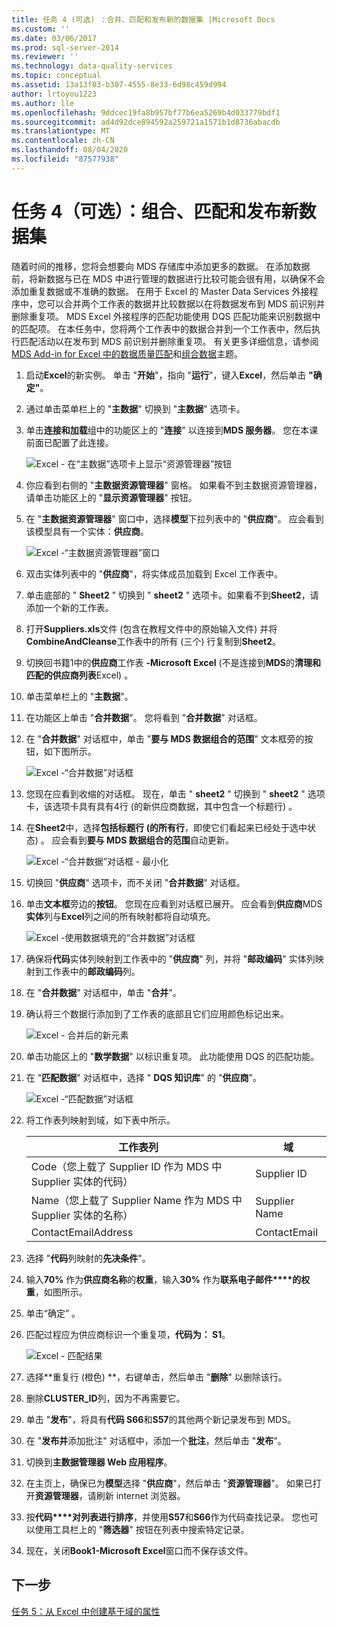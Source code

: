 ```yaml
---
title: 任务 4 (可选) ：合并、匹配和发布新的数据集 |Microsoft Docs
ms.custom: ''
ms.date: 03/06/2017
ms.prod: sql-server-2014
ms.reviewer: ''
ms.technology: data-quality-services
ms.topic: conceptual
ms.assetid: 13a13f03-b307-4555-8e33-6d98c459d994
author: lrtoyou1223
ms.author: lle
ms.openlocfilehash: 9ddcec19fa8b957bf77b6ea5269b4d033779bdf1
ms.sourcegitcommit: ad4d92dce894592a259721a1571b1d8736abacdb
ms.translationtype: MT
ms.contentlocale: zh-CN
ms.lasthandoff: 08/04/2020
ms.locfileid: "87577938"
---
```

# <a name="task-4-optional-combining-matching-and-publishing-new-set-of-data"></a>任务 4（可选）：组合、匹配和发布新数据集
  随着时间的推移，您将会想要向 MDS 存储库中添加更多的数据。 在添加数据前，将新数据与已在 MDS 中进行管理的数据进行比较可能会很有用，以确保不会添加重复数据或不准确的数据。 在用于 Excel 的 Master Data Services 外接程序中，您可以合并两个工作表的数据并比较数据以在将数据发布到 MDS 前识别并删除重复项。 MDS Excel 外接程序的匹配功能使用 DQS 匹配功能来识别数据中的匹配项。 在本任务中，您将两个工作表中的数据合并到一个工作表中，然后执行匹配活动以在发布到 MDS 前识别并删除重复项。 有关更多详细信息，请参阅[MDS Add-in for Excel 中的数据质量匹配](https://msdn.microsoft.com/library/hh548681.aspx)和[组合数据](https://msdn.microsoft.com/library/hh548680.aspx)主题。  
  
1.  启动**Excel**的新实例。 单击 "**开始**"，指向 "**运行**"，键入**Excel**，然后单击 **"确定"**。  
  
2.  通过单击菜单栏上的 "**主数据**" 切换到 "**主数据**" 选项卡。  
  
3.  单击**连接和加载**组中的功能区上的 "**连接**" 以连接到**MDS 服务器**。 您在本课前面已配置了此连接。  
  
     ![Excel - 在“主数据”选项卡上显示“资源管理器”按钮](../../2014/tutorials/media/et-combinematchandpublishnewsod-01.jpg "Excel - 在“主数据”选项卡上显示“资源管理器”按钮")  
  
4.  你应看到右侧的 "**主数据资源管理器**" 窗格。 如果看不到主数据资源管理器，请单击功能区上的 "**显示资源管理器**" 按钮。  
  
5.  在 "**主数据资源管理器**" 窗口中，选择**模型**下拉列表中的 "**供应商**"。 应会看到该模型具有一个实体：**供应商**。  
  
     ![Excel -“主数据资源管理器”窗口](../../2014/tutorials/media/et-combinematchandpublishnewsod-02.jpg "Excel -“主数据资源管理器”窗口")  
  
6.  双击实体列表中的 "**供应商**"，将实体成员加载到 Excel 工作表中。  
  
7.  单击底部的 " **Sheet2** " 切换到 " **sheet2** " 选项卡。如果看不到**Sheet2**，请添加一个新的工作表。  
  
8.  打开**Suppliers.xls**文件 (包含在教程文件中的原始输入文件) 并将**CombineAndCleanse**工作表中的所有 (三个) 行复制到**Sheet2**。  
  
9. 切换回书籍1中的**供应商**工作表 **-Microsoft Excel** (不是连接到**MDS**的**清理和匹配的供应商列表**Excel) 。  
  
10. 单击菜单栏上的 "**主数据**"。  
  
11. 在功能区上单击 "**合并数据**"。 您将看到 "**合并数据**" 对话框。  
  
12. 在 "**合并数据**" 对话框中，单击 "**要与 MDS 数据组合的范围**" 文本框旁的按钮，如下图所示。  
  
     ![Excel -“合并数据”对话框](../../2014/tutorials/media/et-combinematchandpublishnewsod-03.jpg "Excel -“合并数据”对话框")  
  
13. 您现在应看到收缩的对话框。 现在，单击 " **sheet2** " 切换到 " **sheet2** " 选项卡，该选项卡具有具有4行 (的新供应商数据，其中包含一个标题行) 。  
  
14. 在**Sheet2**中，选择**包括标题行 (的所有行**，即使它们看起来已经处于选中状态) 。 应会看到**要与 MDS 数据组合的范围**自动更新。  
  
     ![Excel -“合并数据”对话框 - 最小化](../../2014/tutorials/media/et-combinematchandpublishnewsod-04.jpg "Excel -“合并数据”对话框 - 最小化")  
  
15. 切换回 "**供应商**" 选项卡，而不关闭 "**合并数据**" 对话框。  
  
16. 单击**文本框**旁边的**按钮**。 您现在应看到对话框已展开。 应会看到**供应商**MDS**实体**列与**Excel**列之间的所有映射都将自动填充。  
  
     ![Excel -使用数据填充的“合并数据”对话框](../../2014/tutorials/media/et-combinematchandpublishnewsod-05.jpg "Excel -使用数据填充的“合并数据”对话框")  
  
17. 确保将**代码**实体列映射到工作表中的 "**供应商**" 列，并将 "**邮政编码**" 实体列映射到工作表中的**邮政编码**列。  
  
18. 在 "**合并数据**" 对话框中，单击 "**合并**"。  
  
19. 确认将三个数据行添加到了工作表的底部且它们应用颜色标记出来。  
  
     ![Excel - 合并后的新元素](../../2014/tutorials/media/et-combinematchandpublishnewsod-06.jpg "Excel - 合并后的新元素")  
  
20. 单击功能区上的 "**数学数据**" 以标识重复项。 此功能使用 DQS 的匹配功能。  
  
21. 在 "**匹配数据**" 对话框中，选择 " **DQS 知识库**" 的 "**供应商**"。  
  
     ![Excel -“匹配数据”对话框](../../2014/tutorials/media/et-combinematchandpublishnewsod-07.jpg "Excel -“匹配数据”对话框")  
  
22. 将工作表列映射到域，如下表中所示。  
  
    |工作表列|域|  
    |----------------------|------------|  
    |Code（您上载了 Supplier ID 作为 MDS 中 Supplier 实体的代码）|Supplier ID|  
    |Name（您上载了 Supplier Name 作为 MDS 中 Supplier 实体的名称）|Supplier Name|  
    |ContactEmailAddress|ContactEmail|  
  
23. 选择 "**代码**列映射的**先决条件**"。  
  
24. 输入**70%** 作为**供应商名称**的**权重**，输入**30%** 作为**联系电子邮件****的权重**，如图所示。  
  
25. 单击“确定”  。  
  
26. 匹配过程应为供应商标识一个重复项，**代码为： S1**。  
  
     ![Excel - 匹配结果](../../2014/tutorials/media/et-combinematchandpublishnewsod-08.jpg "Excel - 匹配结果")  
  
27. 选择**重复行 (橙色) **，右键单击，然后单击 "**删除**" 以删除该行。  
  
28. 删除**CLUSTER_ID**列，因为不再需要它。  
  
29. 单击 "**发布**"，将具有**代码 S66**和**S57**的其他两个新记录发布到 MDS。  
  
30. 在 "**发布并**添加批注" 对话框中，添加一个**批注**，然后单击 "**发布**"。  
  
31. 切换到**主数据管理器 Web 应用程序**。  
  
32. 在主页上，确保已为**模型**选择 "**供应商**"，然后单击 "**资源管理器**"。 如果已打开**资源管理器**，请刷新 internet 浏览器。  
  
33. 按**代码****对列表进行排序**，并使用**S57**和**S66**作为代码查找记录。 您也可以使用工具栏上的 "**筛选器**" 按钮在列表中搜索特定记录。  
  
34. 现在，关闭**Book1-Microsoft Excel**窗口而不保存该文件。  
  
## <a name="next-step"></a>下一步  
 [任务 5：从 Excel 中创建基于域的属性](../../2014/tutorials/task-5-creating-a-domain-based-attribute-from-excel.md)  
  
  
